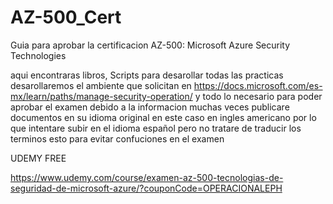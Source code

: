 # AZ-500_Cert
Guia para aprobar la certificacion AZ-500: Microsoft Azure Security Technologies 

aqui encontraras libros, Scripts para desarollar todas las practicas desarollaremos el ambiente que solicitan en https://docs.microsoft.com/es-mx/learn/paths/manage-security-operation/
y todo lo necesario para poder aprobar el examen debido a la informacion muchas veces publicare documentos en su idioma original en este caso en ingles americano por lo que intentare subir en el idioma español pero no tratare de traducir los terminos esto para evitar confuciones en el examen 


UDEMY FREE

https://www.udemy.com/course/examen-az-500-tecnologias-de-seguridad-de-microsoft-azure/?couponCode=OPERACIONALEPH
